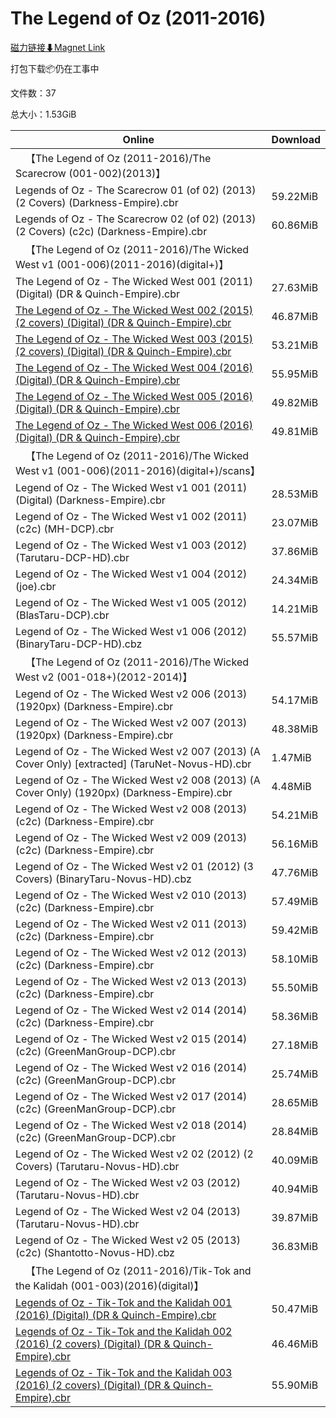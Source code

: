 # The Legend of Oz (2011-2016)

[磁力链接⬇Magnet Link](magnet:?xt=urn:btih:465bcfc0a211f7e9eb4785801e252e6438a4530a&dn=The%20Legend%20of%20Oz%20%282011-2016%29)

打包下载📦仍在工事中

文件数：37

总大小：1.53GiB

Online | Download
--- | ---
&emsp;【The Legend of Oz (2011-2016)/The Scarecrow (001-002)(2013)】 | 
Legends of Oz - The Scarecrow 01 (of 02) (2013) (2 Covers) (Darkness-Empire).cbr | 59.22MiB
Legends of Oz - The Scarecrow 02 (of 02) (2013) (2 Covers) (c2c) (Darkness-Empire).cbr | 60.86MiB
&emsp;【The Legend of Oz (2011-2016)/The Wicked West v1 (001-006)(2011-2016)(digital+)】 | 
The Legend of Oz - The Wicked West 001 (2011) (Digital) (DR & Quinch-Empire).cbr | 27.63MiB
[The Legend of Oz - The Wicked West 002 (2015) (2 covers) (Digital) (DR & Quinch-Empire).cbr](https://github.com/alicewish/markdown/blob/master/comic/Legend-of-Oz-Wicked-West-002-2015-2-covers-Digital-DR-Quinch-Empire-cbr.md) | 46.87MiB
[The Legend of Oz - The Wicked West 003 (2015) (2 covers) (Digital) (DR & Quinch-Empire).cbr](https://github.com/alicewish/markdown/blob/master/comic/Legend-of-Oz-Wicked-West-003-2015-2-covers-Digital-DR-Quinch-Empire-cbr.md) | 53.21MiB
[The Legend of Oz - The Wicked West 004 (2016) (Digital) (DR & Quinch-Empire).cbr](https://github.com/alicewish/markdown/blob/master/comic/Legend-of-Oz-Wicked-West-004-2016-Digital-DR-Quinch-Empire-cbr.md) | 55.95MiB
[The Legend of Oz - The Wicked West 005 (2016) (Digital) (DR & Quinch-Empire).cbr](https://github.com/alicewish/markdown/blob/master/comic/Legend-of-Oz-Wicked-West-005-2016-Digital-DR-Quinch-Empire-cbr.md) | 49.82MiB
[The Legend of Oz - The Wicked West 006 (2016) (Digital) (DR & Quinch-Empire).cbr](https://github.com/alicewish/markdown/blob/master/comic/Legend-of-Oz-Wicked-West-006-2016-Digital-DR-Quinch-Empire-cbr.md) | 49.81MiB
&emsp;【The Legend of Oz (2011-2016)/The Wicked West v1 (001-006)(2011-2016)(digital+)/scans】 | 
Legend of Oz - The Wicked West v1 001 (2011) (Digital) (Darkness-Empire).cbr | 28.53MiB
Legend of Oz - The Wicked West v1 002 (2011) (c2c) (MH-DCP).cbr | 23.07MiB
Legend of Oz - The Wicked West v1 003 (2012) (Tarutaru-DCP-HD).cbr | 37.86MiB
Legend of Oz - The Wicked West v1 004 (2012) (joe).cbr | 24.34MiB
Legend of Oz - The Wicked West v1 005 (2012) (BlasTaru-DCP).cbr | 14.21MiB
Legend of Oz - The Wicked West v1 006 (2012) (BinaryTaru-DCP-HD).cbz | 55.57MiB
&emsp;【The Legend of Oz (2011-2016)/The Wicked West v2 (001-018+)(2012-2014)】 | 
Legend of Oz - The Wicked West v2 006 (2013) (1920px) (Darkness-Empire).cbr | 54.17MiB
Legend of Oz - The Wicked West v2 007 (2013) (1920px) (Darkness-Empire).cbr | 48.38MiB
Legend of Oz - The Wicked West v2 007 (2013) (A Cover Only) \[extracted\] (TaruNet-Novus-HD).cbr | 1.47MiB
Legend of Oz - The Wicked West v2 008 (2013) (A Cover Only) (1920px) (Darkness-Empire).cbr | 4.48MiB
Legend of Oz - The Wicked West v2 008 (2013) (c2c) (Darkness-Empire).cbr | 54.21MiB
Legend of Oz - The Wicked West v2 009 (2013) (c2c) (Darkness-Empire).cbr | 56.16MiB
Legend of Oz - The Wicked West v2 01 (2012) (3 Covers) (BinaryTaru-Novus-HD).cbz | 47.76MiB
Legend of Oz - The Wicked West v2 010 (2013) (c2c) (Darkness-Empire).cbr | 57.49MiB
Legend of Oz - The Wicked West v2 011 (2013) (c2c) (Darkness-Empire).cbr | 59.42MiB
Legend of Oz - The Wicked West v2 012 (2013) (c2c) (Darkness-Empire).cbr | 58.10MiB
Legend of Oz - The Wicked West v2 013 (2013) (c2c) (Darkness-Empire).cbr | 55.50MiB
Legend of Oz - The Wicked West v2 014 (2014) (c2c) (Darkness-Empire).cbr | 58.36MiB
Legend of Oz - The Wicked West v2 015 (2014) (c2c) (GreenManGroup-DCP).cbr | 27.18MiB
Legend of Oz - The Wicked West v2 016 (2014) (c2c) (GreenManGroup-DCP).cbr | 25.74MiB
Legend of Oz - The Wicked West v2 017 (2014) (c2c) (GreenManGroup-DCP).cbr | 28.65MiB
Legend of Oz - The Wicked West v2 018 (2014) (c2c) (GreenManGroup-DCP).cbr | 28.84MiB
Legend of Oz - The Wicked West v2 02 (2012) (2 Covers) (Tarutaru-Novus-HD).cbr | 40.09MiB
Legend of Oz - The Wicked West v2 03 (2012) (Tarutaru-Novus-HD).cbr | 40.94MiB
Legend of Oz - The Wicked West v2 04 (2013) (Tarutaru-Novus-HD).cbr | 39.87MiB
Legend of Oz - The Wicked West v2 05 (2013) (c2c) (Shantotto-Novus-HD).cbz | 36.83MiB
&emsp;【The Legend of Oz (2011-2016)/Tik-Tok and the Kalidah (001-003)(2016)(digital)】 | 
[Legends of Oz - Tik-Tok and the Kalidah 001  (2016) (Digital) (DR & Quinch-Empire).cbr](https://github.com/alicewish/markdown/blob/master/comic/Legends-of-Oz-Tik-Tok-Kalidah-001-2016-Digital-DR-Quinch-Empire-cbr.md) | 50.47MiB
[Legends of Oz - Tik-Tok and the Kalidah 002 (2016) (2 covers) (Digital) (DR & Quinch-Empire).cbr](https://github.com/alicewish/markdown/blob/master/comic/Legends-of-Oz-Tik-Tok-Kalidah-002-2016-2-covers-Digital-DR-Quinch-Empire-cbr.md) | 46.46MiB
[Legends of Oz - Tik-Tok and the Kalidah 003 (2016) (2 covers) (Digital) (DR & Quinch-Empire).cbr](https://github.com/alicewish/markdown/blob/master/comic/Legends-of-Oz-Tik-Tok-Kalidah-003-2016-2-covers-Digital-DR-Quinch-Empire-cbr.md) | 55.90MiB